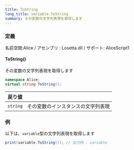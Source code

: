 ```yaml
---
title: ToString
long_title: variable.ToString
summary: その変数の文字列表現を取得します
---
```

### 定義
名前空間:Alice / アセンブリ : Losetta.dll / サポート: AliceScript1

#### ToString()

その変数の文字列表現を取得します

```cs title="AliceScript"
namespace Alice;
virtual string ToString();
```

|戻り値| |
|-|-|
|`string`| その変数のインスタンスの文字列表現|


### 例
以下は、`variable`型の文字列表現を取得します

```cs title="AliceScript"
print(variable.ToString()); // 出力例 : variable
```
